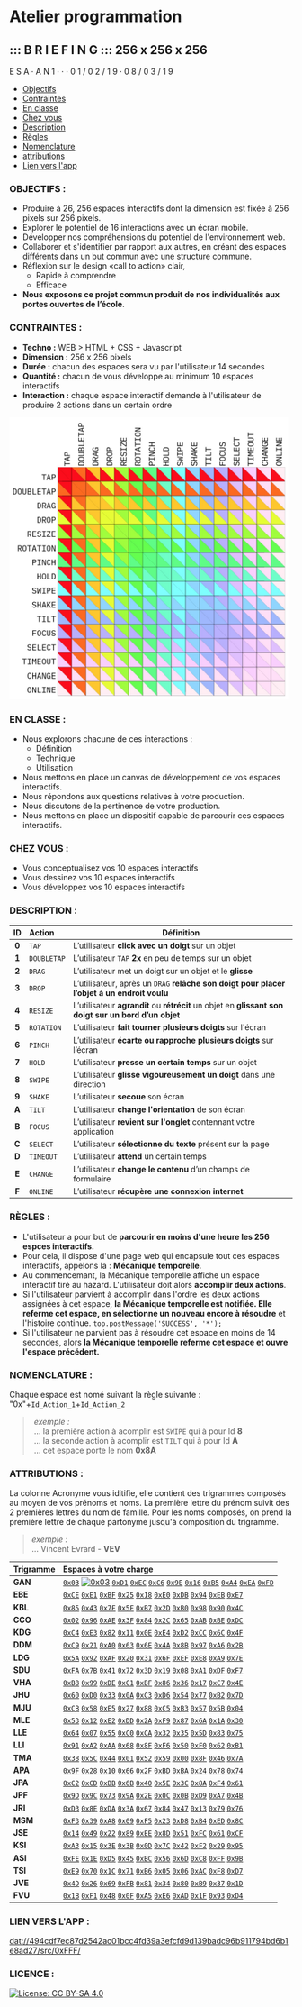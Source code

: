 # Atelier programmation
## ::: B  R  I  E  F  I  N  G ::: 256  x   256   x  256
E  S  A     ·     A  N  1  ·    ·    ·  0  1  /  0  2  /  1  9     ·     0  8  /  0  3  /  1  9 

* [Objectifs](#objectifs-)
* [Contraintes ](#contraintes-)
* [En classe](#en-classe-)
* [Chez vous](#chez-vous-)
* [Description](#description-)
* [Règles](#règles-)
* [Nomenclature](#nomenclature-)
* [attributions](#attributions-)
* [Lien vers l'app](#lien-vers-lapp-)

### OBJECTIFS :    
* Produire à 26, 256 espaces interactifs dont la dimension est fixée à 256 pixels sur 256 pixels.
* Explorer le potentiel de 16 interactions avec un écran mobile.
* Développer nos compréhensions du potentiel de l'environnement web.
* Collaborer et s'identifier par rapport aux autres, en créant des espaces différents dans un but commun avec une structure commune.
* Réflexion sur le design «call to action» clair, 
    * Rapide à comprendre
    * Efficace
* **Nous exposons ce projet commun produit de nos individualités aux portes ouvertes de l’école**.

### CONTRAINTES : 
* **Techno :** WEB > HTML + CSS + Javascript
* **Dimension :** 256 x 256 pixels
* **Durée :** chacun des espaces sera vu par l'utilisateur 14 secondes
* **Quantité :** chacun de vous développe au minimum 10 espaces interactifs
* **Interaction :** chaque espace interactif demande à l'utilisateur de produire 2 actions dans un certain ordre

<img src="./public/images/interactions.jpg" alt="alt text" height="500">

### EN CLASSE :   
* Nous explorons chacune de ces interactions :
    * Définition
    * Technique
    * Utilisation
* Nous mettons en place un canvas de développement de vos espaces interactifs.
* Nous répondons aux questions relatives à votre production.
* Nous discutons de la pertinence de votre production.
* Nous mettons en place un dispositif capable de parcourir ces espaces interactifs.

### CHEZ VOUS :   
* Vous conceptualisez vos 10 espaces interactifs
* Vous dessinez vos 10 espaces interactifs
* Vous développez vos 10 espaces interactifs

### DESCRIPTION : 
|   ID  | Action      | Définition           |
|:-----:|:----------- | -------------------- |
| **0** | `TAP`       | L’utilisateur __click avec un doigt__ sur un objet |
| **1** | `DOUBLETAP` | L’utilisateur `TAP` __2x__ en peu de temps sur un objet |
| **2** | `DRAG`      | L’utilisateur met un doigt sur un objet et le __glisse__ |
| **3** | `DROP`      | L’utilisateur, après un `DRAG` __relâche son doigt pour placer l’objet à un endroit voulu__ |
| **4** | `RESIZE`    | L’utilisateur __agrandit__ ou __rétrécit__ un objet en __glissant son doigt sur un bord d’un objet__ |
| **5** | `ROTATION`  | L’utilisateur __fait tourner plusieurs doigts__ sur l'écran |
| **6** | `PINCH`     | L’utilisateur __écarte ou rapproche plusieurs doigts__ sur l’écran |
| **7** | `HOLD`      | L’utilisateur __presse un certain temps__ sur un objet |
| **8** | `SWIPE`     | L’utilisateur __glisse vigoureusement un doigt__ dans une direction |
| **9** | `SHAKE`     | L’utilisateur __secoue__ son écran |
| **A** | `TILT`      | L’utilisateur __change l'orientation__ de son écran |
| **B** | `FOCUS`     | L’utilisateur __revient sur l'onglet__ contennant votre application |
| **C** | `SELECT`    | L’utilisateur __sélectionne du texte__ présent sur la page |
| **D** | `TIMEOUT`   | L’utilisateur __attend__ un certain temps |
| **E** | `CHANGE`    | L’utilisateur __change le contenu__ d’un champs de formulaire |
| **F** | `ONLINE`    | L’utilisateur __récupère une connexion internet__ |

### RÈGLES : 
* L'utilisateur a pour but de **parcourir en moins d'une heure les 256 espces interactifs.**
* Pour cela, il dispose d'une page web qui encapsule tout ces espaces interactifs, appelons la : **Mécanique temporelle**.
* Au commencemant, la Mécanique temporelle affiche un espace interactif tiré au hazard. L'utilisateur doit alors **accomplir deux actions**. 
* Si l'utilisateur parvient à accomplir dans l'ordre les deux actions assignées à cet espace, **la Mécanique temporelle est notifiée. Elle referme cet espace, en sélectionne un nouveau encore à résoudre** et l'histoire continue. `top.postMessage('SUCCESS', '*');`
* Si l'utilisateur ne parvient pas à résoudre cet espace en moins de 14 secondes, alors **la Mécanique temporelle referme cet espace et ouvre l'espace précédent.** 

### NOMENCLATURE : 
Chaque espace est nomé suivant la règle suivante : <br/>
"0x"+`Id_Action_1`+`Id_Action_2`
> _exemple :_ <br/>
> ... la première action à acomplir est `SWIPE` qui à pour Id **8**<br/>
> ... la seconde action à acomplir est `TILT` qui à pour Id **A**<br/>
> ... cet espace porte le nom **0x8A**

### ATTRIBUTIONS :
La colonne Acronyme vous iditifie, elle contient des trigrammes composés au moyen de vos prénoms et noms. La première lettre du prénom suivit des 2 premières lettres du nom de famille. Pour les noms composés, on prend la première lettre de chaque partonyme jusqu'à composition du trigramme.
> _exemple :_ <br/>
> ... Vincent Evrard - **VEV**

|  Trigramme | Espaces à votre charge   |
|:---------- |:------------------------ |
| **GAN** |  [`0x03`](./src/0x03) [![0x03](https://img.shields.io/website-up-down-green-red/http/github.com/oogre/256x256x256/blob/master/src/0x03.svg)](https://github.com/oogre/256x256x256/blob/master/src/0x03/) [`0xD1`](./src/0xD1) [`0xEC`](./src/0xEC) [`0xC6`](./src/0xC6) [`0x9E`](./src/0x9E) [`0x16`](./src/0x16) [`0xB5`](./src/0xB5) [`0xA4`](./src/0xA4) [`0xEA`](./src/0xEA) [`0xFD`](./src/0xFD) |
| **EBE** | [`0xCE`](./src/0xCE) [`0xE1`](./src/0xE1) [`0xBF`](./src/0xBF) [`0x25`](./src/0x25) [`0x18`](./src/0x18) [`0xE0`](./src/0xE0) [`0xDB`](./src/0xDB) [`0x94`](./src/0x94) [`0xEB`](./src/0xEB) [`0xE7`](./src/0xE7) |
| **KBL** | [`0x85`](./src/0x85) [`0x43`](./src/0x43) [`0x7F`](./src/0x7F) [`0x5F`](./src/0x5F) [`0xB7`](./src/0xB7) [`0x2D`](./src/0x2D) [`0xB0`](./src/0xB0) [`0x98`](./src/0x98) [`0x90`](./src/0x90) [`0x4C`](./src/0x4C) |
| **CCO** | [`0x02`](./src/0x02) [`0x96`](./src/0x96) [`0xAE`](./src/0xAE) [`0x3F`](./src/0x3F) [`0x84`](./src/0x84) [`0x2C`](./src/0x2C) [`0x65`](./src/0x65) [`0xAB`](./src/0xAB) [`0xBE`](./src/0xBE) [`0xDC`](./src/0xDC) |
| **KDG** | [`0xC4`](./src/0xC4) [`0xE3`](./src/0xE3) [`0x82`](./src/0x82) [`0x11`](./src/0x11) [`0x0E`](./src/0x0E) [`0xE4`](./src/0xE4) [`0xD2`](./src/0xD2) [`0xCC`](./src/0xCC) [`0x6C`](./src/0x6C) [`0x4F`](./src/0x4F) |
| **DDM** | [`0xC9`](./src/0xC9) [`0x21`](./src/0x21) [`0xA0`](./src/0xA0) [`0x63`](./src/0x63) [`0x6E`](./src/0x6E) [`0x4A`](./src/0x4A) [`0x8B`](./src/0x8B) [`0x97`](./src/0x97) [`0xA6`](./src/0xA6) [`0x2B`](./src/0x2B) |
| **LDG** | [`0x5A`](./src/0x5A) [`0x92`](./src/0x92) [`0xAF`](./src/0xAF) [`0x20`](./src/0x20) [`0x31`](./src/0x31) [`0x6F`](./src/0x6F) [`0xEF`](./src/0xEF) [`0xE8`](./src/0xE8) [`0xA9`](./src/0xA9) [`0x7E`](./src/0x7E) |
| **SDU** | [`0xFA`](./src/0xFA) [`0x7B`](./src/0x7B) [`0x41`](./src/0x41) [`0x72`](./src/0x72) [`0x3D`](./src/0x3D) [`0x19`](./src/0x19) [`0x08`](./src/0x08) [`0xA1`](./src/0xA1) [`0xDF`](./src/0xDF) [`0xF7`](./src/0xF7) |
| **VHA** | [`0xB8`](./src/0xB8) [`0x99`](./src/0x99) [`0xDE`](./src/0xDE) [`0xC1`](./src/0xC1) [`0xBF`](./src/0xBF) [`0x86`](./src/0x86) [`0x36`](./src/0x36) [`0x17`](./src/0x17) [`0xC7`](./src/0xC7) [`0x4E`](./src/0x4E) |
| **JHU** | [`0x60`](./src/0x60) [`0xD0`](./src/0xD0) [`0x33`](./src/0x33) [`0x0A`](./src/0x0A) [`0xC3`](./src/0xC3) [`0xD6`](./src/0xD6) [`0x54`](./src/0x54) [`0x77`](./src/0x77) [`0xB2`](./src/0xB2) [`0x7D`](./src/0x7D) |
| **MJU** | [`0xCB`](./src/0xCB) [`0x58`](./src/0x58) [`0xE5`](./src/0xE5) [`0x27`](./src/0x27) [`0x88`](./src/0x88) [`0xC5`](./src/0xC5) [`0xB3`](./src/0xB3) [`0x57`](./src/0x57) [`0x5B`](./src/0x5B) [`0x04`](./src/0x04) |
| **MLE** | [`0x53`](./src/0x53) [`0x12`](./src/0x12) [`0xE2`](./src/0xE2) [`0xDD`](./src/0xDD) [`0x2A`](./src/0x2A) [`0xF9`](./src/0xF9) [`0x87`](./src/0x87) [`0x6A`](./src/0x6A) [`0x1A`](./src/0x1A) [`0x30`](./src/0x30) |
| **LLE** | [`0x64`](./src/0x64) [`0x07`](./src/0x07) [`0x55`](./src/0x55) [`0xC0`](./src/0xC0) [`0xCA`](./src/0xCA) [`0x32`](./src/0x32) [`0x35`](./src/0x35) [`0x5D`](./src/0x5D) [`0x83`](./src/0x83) [`0x75`](./src/0x75) |
| **LLI** | [`0x91`](./src/0x91) [`0xA2`](./src/0xA2) [`0xAA`](./src/0xAA) [`0x68`](./src/0x68) [`0x8F`](./src/0x8F) [`0xF6`](./src/0xF6) [`0x50`](./src/0x50) [`0xF0`](./src/0xF0) [`0x62`](./src/0x62) [`0xB1`](./src/0xB1) |
| **TMA** | [`0x38`](./src/0x38) [`0x5C`](./src/0x5C) [`0x44`](./src/0x44) [`0x01`](./src/0x01) [`0x52`](./src/0x52) [`0x59`](./src/0x59) [`0x00`](./src/0x00) [`0x8F`](./src/0x8F) [`0x46`](./src/0x46) [`0x7A`](./src/0x7A) |
| **APA** | [`0x9F`](./src/0x9F) [`0x28`](./src/0x28) [`0x10`](./src/0x10) [`0x66`](./src/0x66) [`0x2F`](./src/0x2F) [`0xBD`](./src/0xBD) [`0xBA`](./src/0xBA) [`0x24`](./src/0x24) [`0x78`](./src/0x78) [`0x74`](./src/0x74) |
| **JPA** | [`0xC2`](./src/0xC2) [`0xCD`](./src/0xCD) [`0xBB`](./src/0xBB) [`0x6B`](./src/0x6B) [`0x40`](./src/0x40) [`0x5E`](./src/0x5E) [`0x3C`](./src/0x3C) [`0x8A`](./src/0x8A) [`0xF4`](./src/0xF4) [`0x61`](./src/0x61) |
| **JPF** | [`0x9D`](./src/0x9D) [`0x9C`](./src/0x9C) [`0x73`](./src/0x73) [`0x9A`](./src/0x9A) [`0x2E`](./src/0x2E) [`0x0C`](./src/0x0C) [`0x0B`](./src/0x0B) [`0xD9`](./src/0xD9) [`0xA7`](./src/0xA7) [`0x4B`](./src/0x4B) |
| **JRI** | [`0xD3`](./src/0xD3) [`0x8E`](./src/0x8E) [`0xDA`](./src/0xDA) [`0x3A`](./src/0x3A) [`0x67`](./src/0x67) [`0x84`](./src/0x84) [`0x47`](./src/0x47) [`0x13`](./src/0x13) [`0x79`](./src/0x79) [`0x76`](./src/0x76) |
| **MSM** | [`0xF3`](./src/0xF3) [`0x39`](./src/0x39) [`0xA8`](./src/0xA8) [`0x09`](./src/0x09) [`0xF5`](./src/0xF5) [`0x23`](./src/0x23) [`0xD8`](./src/0xD8) [`0xB4`](./src/0xB4) [`0xED`](./src/0xED) [`0x8C`](./src/0x8C) |
| **JSE** | [`0x14`](./src/0x14) [`0x49`](./src/0x49) [`0x22`](./src/0x22) [`0x89`](./src/0x89) [`0xEE`](./src/0xEE) [`0x8D`](./src/0x8D) [`0x51`](./src/0x51) [`0xFC`](./src/0xFC) [`0x61`](./src/0x61) [`0xCF`](./src/0xCF) |
| **KSI** | [`0xA3`](./src/0xA3) [`0x15`](./src/0x15) [`0x3E`](./src/0x3E) [`0x3B`](./src/0x3B) [`0x0D`](./src/0x0D) [`0x7C`](./src/0x7C) [`0x42`](./src/0x42) [`0xF2`](./src/0xF2) [`0x29`](./src/0x29) [`0x95`](./src/0x95) |
| **ASI** | [`0xFE`](./src/0xFE) [`0x1E`](./src/0x1E) [`0xD5`](./src/0xD5) [`0x45`](./src/0x45) [`0xBC`](./src/0xBC) [`0x56`](./src/0x56) [`0x6D`](./src/0x6D) [`0xC8`](./src/0xC8) [`0xFF`](./src/0xFF) [`0x9B`](./src/0x9B) |
| **TSI** | [`0xE9`](./src/0xE9) [`0x70`](./src/0x70) [`0x1C`](./src/0x1C) [`0x71`](./src/0x71) [`0xB6`](./src/0xB6) [`0x05`](./src/0x05) [`0x06`](./src/0x06) [`0xAC`](./src/0xAC) [`0xF8`](./src/0xF8) [`0xD7`](./src/0xD7) |
| **JVE** | [`0x4D`](./src/0x4D) [`0x26`](./src/0x26) [`0x69`](./src/0x69) [`0xFB`](./src/0xFB) [`0x81`](./src/0x81) [`0x34`](./src/0x34) [`0x80`](./src/0x80) [`0xB9`](./src/0xB9) [`0x37`](./src/0x37) [`0x1D`](./src/0x1D) |
| **FVU** | [`0x1B`](./src/0x1B) [`0xF1`](./src/0xF1) [`0x48`](./src/0x48) [`0x0F`](./src/0x0F) [`0xA5`](./src/0xA5) [`0xE6`](./src/0xE6) [`0xAD`](./src/0xAD) [`0x1F`](./src/0x1F) [`0x93`](./src/0x93) [`0xD4`](./src/0xD4) |

### LIEN VERS L'APP :
[dat://494cdf7ec87d2542ac01bcc4fd39a3efcfd9d139badc96b911794bd6b1e8ad27/src/0xFFF/](dat://494cdf7ec87d2542ac01bcc4fd39a3efcfd9d139badc96b911794bd6b1e8ad27/src/0xFFF/)

### LICENCE : 
[![License: CC BY-SA 4.0](https://img.shields.io/badge/License-CC%20BY--SA%204.0-lightgrey.svg)](https://creativecommons.org/licenses/by-sa/4.0/)


